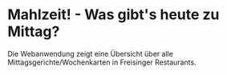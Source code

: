 # Mahlzeit! - Was gibt's heute zu Mittag?

Die Webanwendung zeigt eine Übersicht über alle Mittagsgerichte/Wochenkarten in Freisinger Restaurants.
